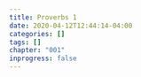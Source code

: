 ```yaml
---
title: Proverbs 1
date: 2020-04-12T12:44:14-04:00
categories: []
tags: []
chapter: "001"
inprogress: false
---
```


